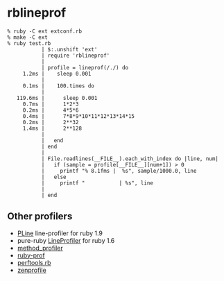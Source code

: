 # rblineprof

```
% ruby -C ext extconf.rb
% make -C ext
% ruby test.rb 
           | $:.unshift 'ext'
           | require 'rblineprof'
           | 
           | profile = lineprof(/./) do
     1.2ms |    sleep 0.001
           | 
     0.1ms |    100.times do
           | 
   119.6ms |      sleep 0.001
     0.7ms |      1*2*3
     0.2ms |      4*5*6
     0.4ms |      7*8*9*10*11*12*13*14*15
     0.2ms |      2**32
     1.4ms |      2**128
           | 
           |   end
           | end
           | 
           | File.readlines(__FILE__).each_with_index do |line, num|
           |   if (sample = profile[__FILE__][num+1]) > 0
           |     printf "% 8.1fms |  %s", sample/1000.0, line
           |   else
           |     printf "           | %s", line
           |   
           | end
```

## Other profilers

* [PLine](https://github.com/soba1104/PLine) line-profiler for ruby 1.9
* pure-ruby [LineProfiler](http://blade.nagaokaut.ac.jp/cgi-bin/scat.rb/ruby/ruby-talk/18997?help-en) for ruby 1.6
* [method_profiler](https://github.com/change/method_profiler)
* [ruby-prof](https://github.com/rdp/ruby-prof)
* [perftools.rb](https://github.com/tmm1/perftools.rb)
* [zenprofile](https://github.com/seattlerb/zenprofile)
